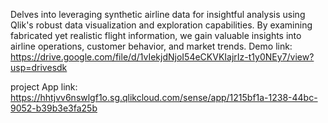 Delves into leveraging synthetic airline data for insightful analysis using Qlik's robust data visualization and exploration capabilities. By examining fabricated yet realistic flight information, we gain valuable insights into airline operations, customer behavior, and market trends.
Demo link: https://drive.google.com/file/d/1vIekjdNjoI54eCKVKIajrIz-t1y0NEy7/view?usp=drivesdk

project App link: https://hhtjvv6nswlgf1o.sg.qlikcloud.com/sense/app/1215bf1a-1238-44bc-9052-b39b3e3fa25b
